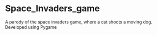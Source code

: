 # Space_Invaders_game
A parody of the space invaders game, where a cat shoots a moving dog. Developed using Pygame
